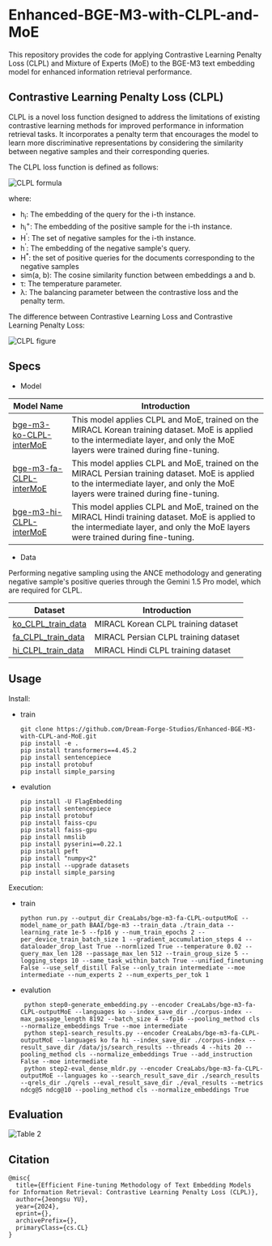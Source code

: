 # Enhanced-BGE-M3-with-CLPL-and-MoE

This repository provides the code for applying Contrastive Learning Penalty Loss (CLPL) and Mixture of Experts (MoE) to the BGE-M3 text embedding model for enhanced information retrieval performance.

## Contrastive Learning Penalty Loss (CLPL)

CLPL is a novel loss function designed to address the limitations of existing contrastive learning methods for improved performance in information retrieval tasks. It incorporates a penalty term that encourages the model to learn more discriminative representations by considering the similarity between negative samples and their corresponding queries.

The CLPL loss function is defined as follows:

![CLPL formula](https://github.com/Dream-Forge-Studios/Enhanced-BGE-M3-with-CLPL-and-MoE/blob/main/imgs/clpl_formula.PNG)

where:

* h<sub>i</sub>: The embedding of the query for the i-th instance.
* h<sub>i</sub><sup>+</sup>: The embedding of the positive sample for the i-th instance.
* H<sup>'</sup>: The set of negative samples for the i-th instance.
* h<sup>'</sup>: The embedding of the negative sample's query.
* H<sup>*</sup>: the set of positive queries for the documents corresponding to the negative samples
* sim(a, b): The cosine similarity function between embeddings a and b.
* τ: The temperature parameter.
* λ: The balancing parameter between the contrastive loss and the penalty term.

The difference between Contrastive Learning Loss and Contrastive Learning Penalty Loss:

![CLPL figure](https://github.com/Dream-Forge-Studios/Enhanced-BGE-M3-with-CLPL-and-MoE/blob/main/imgs/figure1.PNG)

## Specs

- Model

| Model Name | Introduction |
|---|---|
| [bge-m3-ko-CLPL-interMoE](https://huggingface.co/CreaLabs/bge-m3-ko-CLPL-interMoE) | This model applies CLPL and MoE, trained on the MIRACL Korean training dataset. MoE is applied to the intermediate layer, and only the MoE layers were trained during fine-tuning. |
| [bge-m3-fa-CLPL-interMoE](https://huggingface.co/CreaLabs/bge-m3-fa-CLPL-interMoE) | This model applies CLPL and MoE, trained on the MIRACL Persian training dataset. MoE is applied to the intermediate layer, and only the MoE layers were trained during fine-tuning. |
| [bge-m3-hi-CLPL-interMoE](https://huggingface.co/CreaLabs/bge-m3-hi-CLPL-interMoE) | This model applies CLPL and MoE, trained on the MIRACL Hindi  training dataset. MoE is applied to the intermediate layer, and only the MoE layers were trained during fine-tuning. |

- Data
  
Performing negative sampling using the ANCE methodology and generating negative sample's positive queries through the Gemini 1.5 Pro model, which are required for CLPL.

| Dataset | Introduction |
|---|---|
| [ko_CLPL_train_data](https://github.com/Dream-Forge-Studios/Enhanced-BGE-M3-with-CLPL-and-MoE/blob/main/data/ko_CLPL_train_data.jsonl) | MIRACL Korean CLPL training dataset |
| [fa_CLPL_train_data](https://github.com/Dream-Forge-Studios/Enhanced-BGE-M3-with-CLPL-and-MoE/blob/main/data/fa_CLPL_train_data.jsonl) | MIRACL Persian CLPL training dataset |
| [hi_CLPL_train_data](https://github.com/Dream-Forge-Studios/Enhanced-BGE-M3-with-CLPL-and-MoE/blob/main/data/hi_CLPL_train_data.jsonl) | MIRACL Hindi CLPL training dataset |

## Usage

Install:

- train

      git clone https://github.com/Dream-Forge-Studios/Enhanced-BGE-M3-with-CLPL-and-MoE.git
      pip install -e .
      pip install transformers==4.45.2
      pip install sentencepiece
      pip install protobuf
      pip install simple_parsing

- evalution

      pip install -U FlagEmbedding
      pip install sentencepiece
      pip install protobuf
      pip install faiss-cpu
      pip install faiss-gpu
      pip install nmslib
      pip install pyserini==0.22.1
      pip install peft
      pip install "numpy<2"
      pip install --upgrade datasets
      pip install simple_parsing

Execution:

- train

      python run.py --output_dir CreaLabs/bge-m3-fa-CLPL-outputMoE --model_name_or_path BAAI/bge-m3 --train_data ./train_data --learning_rate 1e-5 --fp16 y --num_train_epochs 2 --per_device_train_batch_size 1 --gradient_accumulation_steps 4 --dataloader_drop_last True --normlized True --temperature 0.02 --query_max_len 128 --passage_max_len 512 --train_group_size 5 --logging_steps 10 --same_task_within_batch True --unified_finetuning False --use_self_distill False --only_train intermediate --moe intermediate --num_experts 2 --num_experts_per_tok 1

- evalution

       python step0-generate_embedding.py --encoder CreaLabs/bge-m3-fa-CLPL-outputMoE --languages ko --index_save_dir ./corpus-index --max_passage_length 8192 --batch_size 4 --fp16 --pooling_method cls --normalize_embeddings True --moe intermediate
       python step1-search_results.py --encoder CreaLabs/bge-m3-fa-CLPL-outputMoE --languages ko fa hi --index_save_dir ./corpus-index --result_save_dir /data/js/search_results --threads 4 --hits 20 --pooling_method cls --normalize_embeddings True --add_instruction False --moe intermediate
       python step2-eval_dense_mldr.py --encoder CreaLabs/bge-m3-fa-CLPL-outputMoE --languages ko --search_result_save_dir ./search_results --qrels_dir ./qrels --eval_result_save_dir ./eval_results --metrics ndcg@5 ndcg@10 --pooling_method cls --normalize_embeddings True


## Evaluation

![Table 2](https://github.com/Dream-Forge-Studios/Enhanced-BGE-M3-with-CLPL-and-MoE/blob/main/imgs/table2.PNG)

## Citation

    @misc{
      title={Efficient Fine-tuning Methodology of Text Embedding Models for Information Retrieval: Contrastive Learning Penalty Loss (CLPL)}, 
      author={Jeongsu YU},
      year={2024},
      eprint={},
      archivePrefix={},
      primaryClass={cs.CL}
    }
